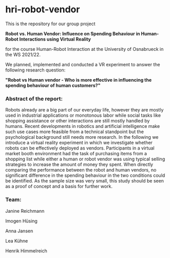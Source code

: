# hri-robot-vendor
This is the repository for our group project 

**Robot vs. Human Vendor: Influence on Spending Behaviour in Human-Robot Interactions using Virtual Reality**

for the course Human-Robot Interaction at the University of Osnabrueck in the WS 2021/22.

We planned, implemented and conducted a VR experiment to answer the following research question:

**"Robot vs Human vendor - Who is more effective in influencing the spending behaviour of human customers?"**

### Abstract of the report:

Robots already are a big part of our everyday life, however they are mostly used in industrial applications or monotonous labor while social tasks like shopping assistance or other interactions are still mostly handled by humans. Recent developments in robotics and artificial intelligence make such use cases more feasible from a technical standpoint but the psychological background still needs more research.
In the following we introduce a virtual reality experiment in which we investigate whether robots can be effectively deployed as vendors.
Participants in a virtual market booth environment had the task of purchasing items from a shopping list while either a human or robot vendor was using typical selling strategies to increase the amount of money they spent. When directly comparing the performance between the robot and human vendors, no significant difference in the spending behaviour in the two conditions could be identified. 
As the sample size was very small, this study should be seen as a proof of concept and a basis for further work.

### Team:

Janine Reichmann

Imogen Hüsing

Anna Jansen

Lea Kühne

Henrik Himmelreich
